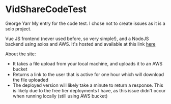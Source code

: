 # VidShareCodeTest
George Yarr
My entry for the code test.
I chose not to create issues as it is a solo project.


Vue JS frontend (never used before, so very simple!), and a NodeJS backend using axios and AWS.
It's hosted and available at this link [here](https://cosmic-manatee-20361c.netlify.app/)

About the site:
- It takes a file upload from your local machine, and uploads it to an AWS bucket
- Returns a link to the user that is active for one hour which will download the file uploaded
- The deployed version will likely take a minute to return a response. This is likely due to the free tier deployments I have, as this issue didn't occur when running locally (still using AWS bucket)


